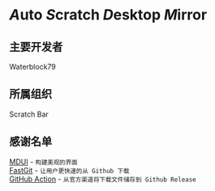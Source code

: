 # *A*uto *S*cratch *D*esktop *M*irror   
## 主要开发者
Waterblock79   
## 所属组织
Scratch Bar   
## 感谢名单
[MDUI](https://mdui.org/) - `构建美观的界面`    
[FastGit](https://fastgit.org/) - `让用户更快速的从 Github 下载 `   
[GitHub Action](https://hub.fastgit.org/waterblock79/asdm/actions/workflows/main.yml) - `从官方渠道将下载文件储存到 Github Release `  
## 




